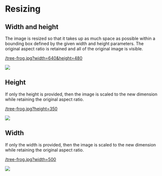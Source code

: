 # Resizing


## Width and height

The image is resized so that it takes up as much space as possible within a bounding box defined by the given width and height parameters. The original aspect ratio is retained and all of the original image is visible.

<a href="https://zenhub.zengenti.com/image-examples/tree-frog.jpg?height=350">/tree-frog.jpg?width=640&height=480</a>

![](https://zenhub.zengenti.com/image-examples/tree-frog.jpg?width=640&height=480)


## Height

If only the height is provided, then the image is scaled to the new dimension while retaining the original aspect ratio.

<a href="https://zenhub.zengenti.com/image-examples/tree-frog.jpg?height=350">/tree-frog.jpg?height=350</a>

![](https://zenhub.zengenti.com/image-examples/tree-frog.jpg?height=350)

## Width

If only the width is provided, then the image is scaled to the new dimension while retaining the original aspect ratio.

<a href="https://zenhub.zengenti.com/image-examples/tree-frog.jpg?widht=400">/tree-frog.jpg?width=500</a>

![](https://zenhub.zengenti.com/image-examples/tree-frog.jpg?width=500)